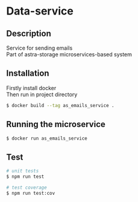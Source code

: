 # Data-service

## Description

Service for sending emails\
Part of astra-storage microservices-based system

## Installation

Firstly install docker\
Then run in project directory

```bash
$ docker build --tag as_emails_service .
```

## Running the microservice

```bash
$ docker run as_emails_service
```

## Test

```bash
# unit tests
$ npm run test

# test coverage
$ npm run test:cov
```

